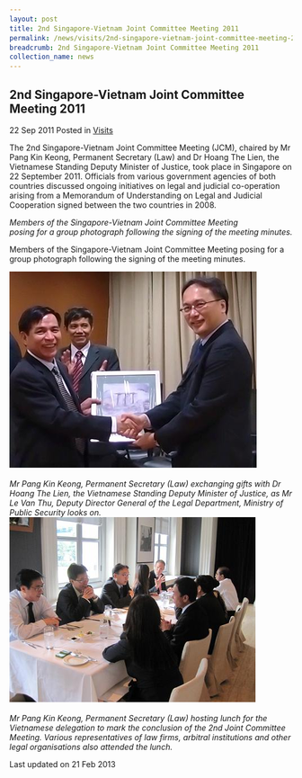 ```yaml
---
layout: post
title: 2nd Singapore-Vietnam Joint Committee Meeting 2011
permalink: /news/visits/2nd-singapore-vietnam-joint-committee-meeting-2011/
breadcrumb: 2nd Singapore-Vietnam Joint Committee Meeting 2011
collection_name: news
---
```


2nd Singapore-Vietnam Joint Committee Meeting 2011
---

22 Sep 2011 Posted in [Visits](/news/visits/)

The 2nd Singapore-Vietnam Joint Committee Meeting (JCM), chaired by Mr Pang Kin Keong, Permanent Secretary (Law) and Dr Hoang The Lien, the Vietnamese Standing Deputy Minister of Justice, took place in Singapore on 22 September 2011. Officials from various government agencies of both countries discussed ongoing initiatives on legal and judicial co-operation arising from a Memorandum of Understanding on Legal and Judicial Cooperation signed between the two countries in 2008.

*Members of the Singapore-Vietnam Joint Committee Meeting*<br>
*posing for a group photograph following the signing of the meeting minutes.*

Members of the Singapore-Vietnam Joint Committee Meeting posing for a group photograph following the signing of the meeting minutes.

<div class="image"><img src="/images/1p9221394v2.jpg/"></div><br>
<i>Mr Pang Kin Keong, Permanent Secretary (Law) exchanging gifts with
Dr Hoang The Lien, the Vietnamese Standing Deputy Minister of Justice, as
Mr Le Van Thu, Deputy Director General of the Legal Department,
Ministry of Public Security looks on.</i>

<div class="image"><img src="/images/IMG_0389.jpg/"></div><br>
<i>Mr Pang Kin Keong, Permanent Secretary (Law) hosting lunch for the
Vietnamese delegation to mark the conclusion of the 2nd Joint Committee Meeting.
Various representatives of law firms, arbitral institutions and 
other legal organisations  also attended the lunch.</i>

<p class="right-side-updated">Last updated on 21 Feb 2013</p>
